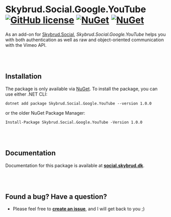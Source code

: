 # Skybrud.Social.Google.YouTube [![GitHub license](https://img.shields.io/badge/license-MIT-blue.svg)](LICENSE.md) [![NuGet](https://img.shields.io/nuget/vpre/Skybrud.Social.Google.YouTube.svg)](Skybrud.Social.Google.YouTube) [![NuGet](https://img.shields.io/nuget/dt/Skybrud.Social.Google.YouTube.svg)](https://www.nuget.org/packages/Skybrud.Social.Google.YouTube)

As an add-on for [Skybrud.Social](https://github.com/abjerner/Skybrud.Social), *Skybrud.Social.Google.YouTube* helps you with both authentication as well as raw and object-oriented communication with the Vimeo API.



<br /><br />

## Installation

The package is only available via [NuGet](https://www.nuget.org/packages/Skybrud.Social.Google.YouTube/1.0.0). To install the package, you can use either .NET CLI:

```
dotnet add package Skybrud.Social.Google.YouTube --version 1.0.0
```

or the older NuGet Package Manager:

```
Install-Package Skybrud.Social.Google.YouTube -Version 1.0.0
```


<br /><br />

## Documentation

Documentation for this package is available at [**social.skybrud.dk**](https://social.skybrud.dk/google/youtube/).


<br /><br />

## Found a bug? Have a question?

* Please feel free to [**create an issue**][Issues], and I will get back to you ;)


[Website]: http://social.skybrud.dk/google/youtube/
[Issues]: https://github.com/abjerner/Skybrud.Social.Google.YouTube/issues
